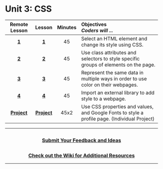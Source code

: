 # Unit 3: CSS

| Remote Lesson |                                                       Lesson                                                        | Minutes | Objectives <br> _Coders will ..._                                                             |
|:-----:| :-----------------------------------------------------------------------------------------------------------------: | :-----: | :-------------------------------------------------------------------------------------------- |
| [**1**](https://docs.google.com/presentation/d/10pbxOKXLHnspgh35k6MlRFnCx2v334qlBcCo8qZHWlA/edit#slide=id.g5cc285e5a0_0_33)|    [**1**](https://docs.google.com/presentation/d/1sRNznw6Dj270EfuuQIKGHd9fdOYWjv4x2Mf4REcFkO8/edit?usp=sharing)    |   45    | Select an HTML element and change its style using CSS.                                        |
| [**2**](https://docs.google.com/presentation/d/1Avbui9kvPBzLtWXr_kg87n3ntazHGJXGcxM6Kkgvsm8/edit#slide=id.g5d61b732ba_0_0)|    [**2**](https://docs.google.com/presentation/d/18MHX3WvGbxhjk_683_mF-l7LGpnnMQRgywb1nQUyH1U/edit?usp=sharing)    |   45    | Use class attributes and selectors to style specific groups of elements on the page.          |
| [**3**](https://docs.google.com/presentation/d/19dTm4abWHWA2AzBl3l8P8ulQlwQaZ7NPlhve4Y4OAe0/edit?usp=sharing)|    [**3**](https://docs.google.com/presentation/d/14uTwa8GbeOehPNT9JBWPXUhTS-vEh7x8N5F07OIwOAI/edit?usp=sharing)    |   45    | Represent the same data in multiple ways in order to use color on their webpages.                                                     |
| [**4**](https://docs.google.com/presentation/d/1t7MVulhVn6MwUtO4olfWIhWfR4GrBapQuFaY4nR_ZIk/edit#slide=id.g5bb4db2bfc_0_4)|    [**4**](https://docs.google.com/presentation/d/17AgfaGRv5y8PtAu54xtKhY5MeDiBFM-1hadqpl0ZNQM/edit?usp=sharing)    |   45    | Import an external library to add style to a webpage.                                         |
| [**Project**](https://docs.google.com/presentation/d/1ej4-d193Ca9B9aNRB97NIPEzjHbR391R2R2pnIWvvSo/edit#slide=id.g5bc00daba6_0_0)| [**Project**](https://docs.google.com/presentation/d/1sO0l9sid4Urrx0CWWxMw_WjA5WkYo1M_c4TjnyW5jww/edit?usp=sharing) |  45x2   | Use CSS properties and values, and Google Fonts to style a profile page. (Individual Project) |

---

## <h3 align="center"><a href="https://forms.gle/vyAD1HFwXHZMRXrr9">Submit Your Feedback and Ideas</a></h3>

## <h3 align="center"><a href="https://github.com/itscodenation/curriculum-20-21/wiki">Check out the Wiki for Additional Resources</a></h3>

---
